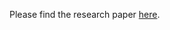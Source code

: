 Please find the research paper [here](INTACT%20-%20Inference-Time%20Agentic%20Chain-Of-Thought.pdf).
